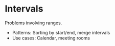# Intervals
Problems involving ranges.
- Patterns: Sorting by start/end, merge intervals
- Use cases: Calendar, meeting rooms

